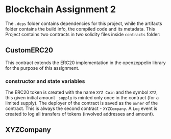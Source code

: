 # Blockchain Assignment 2

The `.deps` folder contains dependencies for this project, while the artifacts folder contains the build info, the compiled code and its metadata.
This Project contains two contracts in two solidity files inside `contracts` folder:

## CustomERC20

This contract extends the ERC20 implementation in the openzeppelin library for the purpose of this assignment.

### constructor and state variables
The ERC20 token is created with the name `XYZ Coin` and the symbol `XYZ`, this given initial amount `_supply` is minted only once in the contract (for a limited supply).
The deployer of the contract is saved as the `owner` of the contract. This is always the second contract - `XYZCompany`. A `Log` event is created to log all transfers of tokens (involved addresses and amount).

## XYZCompany

